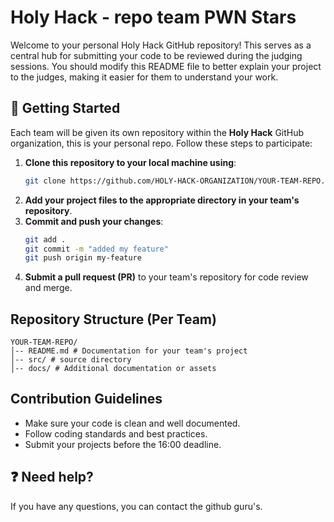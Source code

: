 # Holy Hack - repo team PWN Stars

Welcome to your personal Holy Hack GitHub repository! This serves as a central hub for submitting your code to be reviewed during the judging sessions. You should modify this README file to better explain your project to the judges, making it easier for them to understand your work.

## 🚀 Getting Started

Each team will be given its own repository within the **Holy Hack** GitHub organization, this is your personal repo. Follow these steps to participate:

1. **Clone this repository to your local machine using**:
    ```sh
    git clone https://github.com/HOLY-HACK-ORGANIZATION/YOUR-TEAM-REPO.git
    ```
2. **Add your project files to the appropriate directory in your team's repository**.
3. **Commit and push your changes**:
    ```sh
    git add .
    git commit -m "added my feature"
    git push origin my-feature
    ```
4. **Submit a pull request (PR)** to your team's repository for code review and merge.

## Repository Structure (Per Team)

```
YOUR-TEAM-REPO/
│-- README.md # Documentation for your team's project
│-- src/ # source directory
│-- docs/ # Additional documentation or assets
```

## Contribution Guidelines

- Make sure your code is clean and well documented.
- Follow coding standards and best practices.
- Submit your projects before the 16:00 deadline.

## ❓ Need help?

If you have any questions, you can contact the github guru's.
